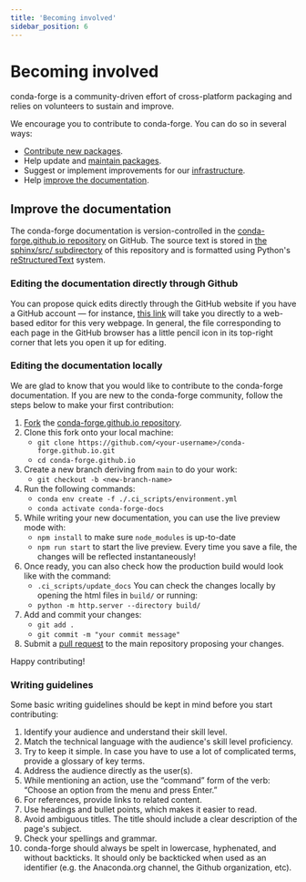 ```yaml
---
title: 'Becoming involved'
sidebar_position: 6
---
```


<a id="becoming-involved"></a>

<a id="id1"></a>

# Becoming involved

conda-forge is a community-driven effort of cross-platform packaging and relies on volunteers to sustain and improve.

We encourage you to contribute to conda-forge. You can do so in several ways:

- [Contribute new packages](../maintainer/adding_pkgs.md).
- Help update and [maintain packages](../maintainer/updating_pkgs.md).
- Suggest or implement improvements for our [infrastructure](../maintainer/infrastructure.md).
- Help [improve the documentation](#improve-docs).

<a id="improve-docs"></a>

<a id="improve-the-documentation"></a>

## Improve the documentation

The conda-forge documentation is version-controlled in the
[conda-forge.github.io repository](https://github.com/conda-forge/conda-forge.github.io) on GitHub. The source
text is stored in [the sphinx/src/ subdirectory](https://github.com/conda-forge/conda-forge.github.io/tree/main/sphinx/src) of this repository and
is formatted using Python's [reStructuredText](http://docutils.sourceforge.net/rst.html) system.

<a id="editing-the-documentation-directly-through-github"></a>

### Editing the documentation directly through Github

You can propose quick edits directly through the GitHub website if you have
a GitHub account — for instance, [this link](https://github.com/conda-forge/conda-forge.github.io/edit/main/sphinx/src/user/contributing.rst)
will take you directly to a web-based editor for this very webpage. In
general, the file corresponding to each page in the GitHub browser has a
little pencil icon in its top-right corner that lets you open it up for editing.

<a id="editing-the-documentation-locally"></a>

### Editing the documentation locally

We are glad to know that you would like to contribute to the conda-forge documentation.
If you are new to the conda-forge community, follow the steps below to make your first contribution:

1. [Fork](https://help.github.com/articles/fork-a-repo/) the
   [conda-forge.github.io repository](https://github.com/conda-forge/conda-forge.github.io).
2. Clone this fork onto your local machine:
   - `git clone https://github.com/<your-username>/conda-forge.github.io.git`
   - `cd conda-forge.github.io`
3. Create a new branch deriving from `main` to do your work:
   - `git checkout -b <new-branch-name>`
4. Run the following commands:
   - `conda env create -f ./.ci_scripts/environment.yml`
   - `conda activate conda-forge-docs`
5. While writing your new documentation, you can use the live preview mode with:
   - `npm install` to make sure `node_modules` is up-to-date
   - `npm run start` to start the live preview. Every time you save a file, the changes will be reflected instantaneously!
5. Once ready, you can also check how the production build would look like with the command:
   - `.ci_scripts/update_docs`
   You can check the changes locally by opening the html files in `build/` or running:
   - `python -m http.server --directory build/`
6. Add and commit your changes:
   - `git add .`
   - `git commit -m "your commit message"`
7. Submit a [pull request](https://help.github.com/articles/about-pull-requests/) to the main repository proposing your changes.

Happy contributing!

<a id="writing-guidelines"></a>

### Writing guidelines

Some basic writing guidelines should be kept in mind before you start contributing:

1. Identify your audience and understand their skill level.
2. Match the technical language with the audience's skill level proficiency.
3. Try to keep it simple. In case you have to use a lot of complicated terms, provide a glossary of key terms.
4. Address the audience directly as the user(s).
5. While mentioning an action, use the “command” form of the verb: “Choose an option from the menu and press Enter.”
6. For references, provide links to related content.
7. Use headings and bullet points, which makes it easier to read.
8. Avoid ambiguous titles. The title should include a clear description of the page's subject.
9. Check your spellings and grammar.
10. conda-forge should always be spelt in lowercase, hyphenated, and without backticks.
    It should only be backticked when used as an identifier (e.g. the Anaconda.org channel, the Github organization, etc).
